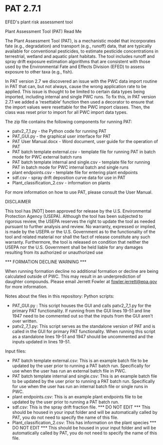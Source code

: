 # PAT 2.7.1
EFED's plant risk assessment tool

Plant Assessment Tool (PAT) Read Me

The Plant Assessment Tool (PAT), is a mechanistic model that incorporates fate (e.g., degradation) and 
transport (e.g., runoff) data, that are typically available for conventional pesticides, to estimate 
pesticide concentrations in terrestrial, wetland and aquatic plant habitats.   The tool includes runoff 
and spray drift exposure estimation algorithms that are consistent with those used by the Environmental 
Fate and Effects Division (EFED) to assess exposure to other taxa (e.g., fish).

In PAT version 2.7 we discovered an issue with the PWC data import routine in PAT that can, but not always, 
cause the wrong application rate to be applied. This issue is thought to be limited to certain data types 
being imported, including internal and single PWC runs. To fix this, in PAT version 2.7.1 we added a ‘resettable’ 
function then used a decorator to ensure that the import values were resettable for the PWC import classes. Then, 
the class was reset prior to import for all PWC import data types.

The zip file contains the following components for running PAT:

 - patv2_7_1.py - the Python code for running PAT
 - PAT_GUI.py - the graphical user interface for PAT
 - PAT User Manual.docx - Word document, user guide for the operation of PAT 
 - PAT batch template external.csv - template file for running PAT in batch mode for PWC external batch runs
 - PAT batch template internal and single.csv - template file for running PAT in batch mode for PWC internal batch and single runs
 - plant endpoints.csv - template file for entering plant endpoints
 - sdf.csv - spray drift deposition curve data for use in PAT
 - Plant_classification_2.csv - information on plants

For more information on how to use PAT, please consult the User Manual.

DISCLAIMER

This tool has [NOT] been approved for release by the U.S. Environmental Protection Agency (USEPA). Although the 
tool has been subjected to rigorous review, the USEPA reserves the right to update the tool as needed pursuant 
to further analysis and review. No warranty, expressed or implied, is made by the USEPA or the U.S. Government 
as to the functionality of the tool and related material nor shall the fact of release constitute any such 
warranty. Furthermore, the tool is released on condition that neither the USEPA nor the U.S. Government shall 
be held liable for any damages resulting from its authorized or unauthorized use	

*** FORMATION DECLINE WARNING ***

When running formation decline no additional formation or decline are being calculated outside of PWC. This may 
result in an underprediction of daughter compounds. Please email Jerrett Fowler at fowler.jerrett@epa.gov for more information.

Notes about the files in this repository:
Python scripts:

 - PAT_GUI.py : This script houses the GUI and calls patv2_7_1.py for the primary PAT functionality. If running from the GUI lines 19-51 and line 1947 need to be commented out so that the inputs from the GUI aren't over written.
 - patv2_7_1.py: This script serves as the standalone version of PAT and is called in the GUI for primary PAT functionality. When running this script as a standalone lines 19-51 and 1947 should be uncommented and the inputs updated in lines 19-51.

Input files:

 - PAT batch template external.csv: This is an example batch file to be updated by the user prior to running a PAT batch run. Specifically for use when the user has run an external batch file in PWC.
 - PAT batch template internal and single.csv: This is an example batch file to be updated by the user prior to running a PAT batch run. Specifically for use when the user has run an internal batch file or single runs in PWC.
 - plant endpoints.csv: This is an example plant endpoints file to be updated by the user prior to running a PAT batch run.
 - sdf.csv: This is the spray drift fraction file. *** DO NOT EDIT *** This should be housed in your input folder and will be automatically called by PAT, you do not need to specify the name of this file.
 - Plant_classification_2.csv: This has information on the plant species *** DO NOT EDIT *** This should be housed in your input folder and will be automatically called by PAT, you do not need to specify the name of this file.
